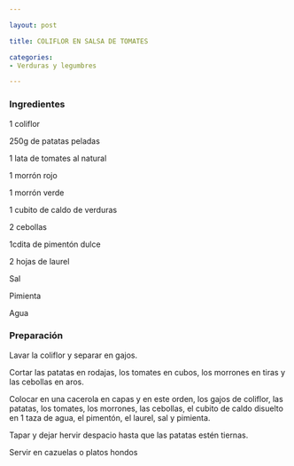```yaml
---

layout: post

title: COLIFLOR EN SALSA DE TOMATES

categories:
- Verduras y legumbres

---
```


<h3>Ingredientes</h3>

1 coliflor

250g de patatas peladas

1 lata de tomates al natural

1 morrón rojo

1 morrón verde

1 cubito de caldo de verduras

2 cebollas

1cdita de pimentón dulce

2 hojas de laurel

Sal

Pimienta

Agua

<h3>Preparación</h3>

Lavar la coliflor y separar en gajos.

Cortar las patatas en rodajas, los tomates en cubos, los morrones en tiras y las cebollas en aros.

Colocar en una cacerola en capas y en este orden, los gajos de coliflor, las patatas, los tomates, los morrones, las cebollas, el cubito de caldo disuelto en 1 taza de agua, el pimentón, el laurel, sal y pimienta.

Tapar y dejar hervir despacio hasta que las patatas estén tiernas.

Servir en cazuelas o platos hondos

